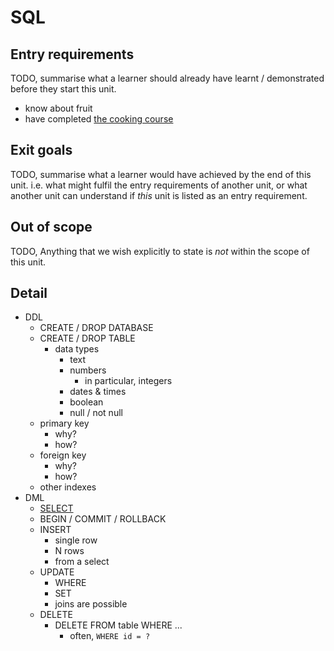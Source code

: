 # SQL

## Entry requirements

TODO, summarise what a learner should already have learnt / demonstrated
before they start this unit.

- know about fruit
- have completed [the cooking course](cooking.md)

## Exit goals

TODO, summarise what a learner would have achieved by the end of this unit.
i.e. what might fulfil the entry requirements of another unit, or what another unit
can understand if _this_ unit is listed as an entry requirement.

## Out of scope

TODO, Anything that we wish explicitly to state is _not_ within the scope of this unit.

## Detail

- DDL
  - CREATE / DROP DATABASE
  - CREATE / DROP TABLE
    - data types
      - text
      - numbers
        - in particular, integers
      - dates & times
      - boolean
      - null / not null
  - primary key
    - why?
    - how?
  - foreign key
    - why?
    - how?
  - other indexes
- DML
  - [SELECT](./select.md)
  - BEGIN / COMMIT / ROLLBACK
  - INSERT
    - single row
    - N rows
    - from a select
  - UPDATE
    - WHERE
    - SET
    - joins are possible
  - DELETE
    - DELETE FROM table WHERE ...
      - often, `WHERE id = ?`

